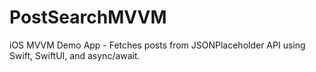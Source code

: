 # PostSearchMVVM
iOS MVVM Demo App - Fetches posts from JSONPlaceholder API using Swift, SwiftUI, and async/await.
